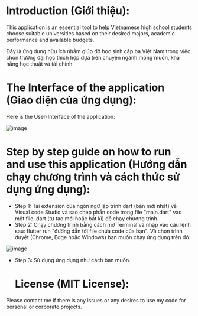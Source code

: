 # Introduction (Giới thiệu):
This application is an essential tool to help Vietnamese high school students choose suitable universities based on their desired majors, academic performance and available budgets.

Đây là ứng dụng hữu ích nhằm giúp đỡ học sinh cấp ba Việt Nam trong việc chọn trường đại học thích hợp dựa trên chuyên ngành mong muốn, khả năng học thuật và tài chính.

# The Interface of the application (Giao diện của ứng dụng):
Here is the User-Interface of the application:

![image](https://github.com/meanthai/University_consulting_app/assets/147926426/4d261a52-32c5-4564-b64a-7d1b12790ed0)

# Step by step guide on how to run and use this application (Hướng dẫn chạy chương trình và cách thức sử dụng ứng dụng):

- Step 1: Tải extension của ngôn ngữ lập trình dart (bản mới nhất) về Visual code Studio và sao chép phần code trong file "main.dart" vào một file .dart (tự tạo mới hoặc bất kì) để chạy chương trình.
- Step 2: Chạy chương trình bằng cách mở Terminal và nhập vào câu lệnh sau: flutter run "đường dẫn tới file chứa code của bạn". Và chọn trình duyệt (Chrome, Edge hoặc Windows) bạn muốn chạy ứng dụng trên đó.

![image](https://github.com/meanthai/University_Consulting_Application/assets/147926426/73b8fc06-acdb-411a-8fdb-10612121f7c3)


- Step 3: Sử dụng ứng dụng như cách bạn muốn.

  # License (MIT License):
Please contact me if there is any issues or any desires to use my code for personal or corporate projects.


